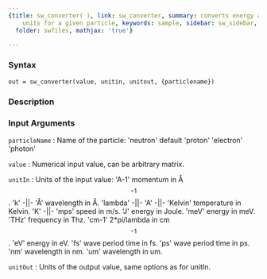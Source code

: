 ```yaml
---
{title: sw_converter( ), link: sw_converter, summary: converts energy and momentum
    units for a given particle, keywords: sample, sidebar: sw_sidebar, permalink: sw_converter.html,
  folder: swfiles, mathjax: 'true'}

---
```


### Syntax

`out = sw_converter(value, unitin, unitout, {particlename}) `

### Description



### Input Arguments

`particleName`
: Name of the particle:
      'neutron'   default
      'proton'
      'electron'
      'photon'

`value`
: Numerical input value, can be arbitrary matrix.

`unitIn`
: Units of the input value:
      'A-1'       momentum in Å$$^{-1}$$.
      'k'         -||-
      'Å'  wavelength in Å.
      'lambda'    -||-
      'A'         -||-
      'Kelvin'    temperature in Kelvin.
      'K'         -||-
      'mps'       speed in m/s.
      'J'         energy in Joule.
      'meV'       energy in meV.
      'THz'       frequency in Thz.
      'cm-1'      2*pi/lambda in cm$$^{-1}$$.
      'eV'        energy in eV.
      'fs'        wave period time in fs.
      'ps'        wave period time in ps.
      'nm'        wavelength in nm.
      'um'        wavelength in um.

`unitOut`
: Units of the output value, same options as for unitIn.


